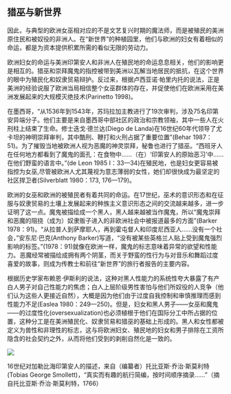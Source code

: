  

## 猎巫与新世界

因此，与典型的欧洲女巫相对应的不是文艺复兴时期的魔法师，而是被殖民的美洲原住民和被奴役的非洲人。在“新世界”的种植园里，他们与欧洲的妇女有着相似的命运，都是为资本提供积累所需的看似无限的劳动力。

欧洲妇女的命运与美洲印第安人和非洲人在殖民地的命运息息相关，他们的影响更是相互的。猎巫和崇拜魔鬼的指控被带到美洲以瓦解当地居民的抵抗，在这个世界的眼中为殖民化和奴隶贸易辩护。反过来，根据卢西亚诺·帕里内托的说法，正是美洲的经验说服了欧洲当局相信整个女巫群体的存在，并促使他们在欧洲采用在美洲发展起来的大规模灭绝技术(Parinetto 1998)。

在墨西哥，“从1536年到1543年，苏玛拉加主教进行了19次审判，涉及75名印第安异端分子。他们主要是来自墨西哥中部社区的政治和宗教领袖，其中一些人在火刑柱上结束了生命。修士迭戈·德兰达(Diego de Landa)在16世纪60年代领导了尤卡坦的神明崇拜审判，其中酷刑、鞭打和火刑占据了重要位置”(Behar 1987：51)。为了摧毁当地被欧洲人视为恶魔的神灵崇拜，秘鲁也进行了猎巫。“西班牙人在任何地方都看到了魔鬼的面孔：在食物中……（在）‘印第安人的原始恶习’中……在他们野蛮的语言中。”(de Leon 1985 Ⅰ：33—34)在殖民地，也是妇女更容易被指控为女巫,尽管被欧洲人尤其蔑视为意志薄弱的女性，她们却很快成为最坚定的社区捍卫者(Silverblatt 1980：173, 176—179)。

欧洲的女巫和欧洲的被殖民者有着共同的命运。在17世纪，巫术的意识形态和在征服与奴隶贸易的土壤上发展起来的种族主义意识形态之间的交流越来越多，进一步证明了这一点。魔鬼被描绘成一个黑人，黑人越来越被当作魔鬼，所以“魔鬼崇拜和恶魔的阻挠（成为）奴隶贩子进入的非欧洲社会中被报道最多的方面”(Barker 1978：91)。“从拉普人到萨摩耶人，再到霍屯督人和印度尼西亚人……没有一个社会，”安东尼·巴克(Anthony Barker)写道，“没有被某些英格兰人贴上受到魔鬼强烈影响的标签。”(1978：91)就像在欧洲一样，魔鬼的标志意味着异常的欲望和性能力。![关于西印度群岛，安东尼·巴克写道，在奴隶主建立的对黑人不利的形象中，没有哪个方面比对贪得无厌的性欲的指控有更广泛或更深刻的根源。传教士报告说，黑人拒绝一夫一妻制并且性欲过强，他们还讲述了黑人与猿猴性交的故事（第121—123页）。非洲人对音乐的喜爱也被用来诋毁他们，因为它证明了他们直觉的、非理性的本性（同上：115）。](data:image/gif;base64,iVBORw0KGgoAAAANSUhEUgAAAAEAAAABCAYAAAAfFcSJAAAADUlEQVQImWNgYGBgAAAABQABh6FO1AAAAABJRU5ErkJggg==)恶魔经常被描绘成拥有两个阴茎，而关于野蛮的性行为与对音乐和舞蹈过度喜爱的故事，则成为传教士和前往“新世界”的旅行者报告的主要内容。

根据历史学家布赖恩·伊斯利的说法，这种对黑人性能力的系统性夸大暴露了有产白人男子对自己性能力的焦虑；白人上层阶级男性害怕与他们所奴役的人竞争（他们认为这些人更接近自然），大概是因为他们由于过度自我控制和审慎推理而感到性能力不足(Easlea 1980：249—250)。但是，妇女和黑人男子——女巫和魔鬼——的过度性化(oversexualization)也必须植根于他们在国际分工中所占据的位置，这种分工是在美洲殖民化、奴隶贸易和猎巫的基础上形成的。黑人和女性都被定义为兽性和非理性的标志，这与将欧洲妇女、殖民地的妇女和男子排除在工资所隐含的社会契约之外，从而将他们受到的剥削自然化是一致的。

![](epub/凯列班与女巫%20妇女、身体与原始积累%20([意]西尔维娅·费代里奇)%20(Z-Library)/images/6b6e78c966096d9fb8eb901a009f9660.jpeg)

16世纪对加勒比海印第安人的描述，来自（编纂者）托比亚斯·乔治·斯莫利特(Tobias George Smollett)，“真实而有趣的航行简编，按时间顺序摘录……”（摘自托比亚斯·乔治·斯莫利特，1766）